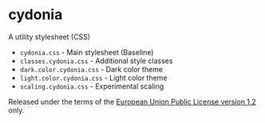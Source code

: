 # cydonia

A utility stylesheet (CSS)

- `cydonia.css` - Main stylesheet (Baseline)
- `classes.cydonia.css` - Additional style classes
- `dark.color.cydonia.css` - Dark color theme
- `light.color.cydonia.css` - Light color theme
- `scaling.cydonia.css` - Experimental scaling

Released under the terms of the
[European Union Public License version 1.2](https://joinup.ec.europa.eu/collection/eupl/eupl-text-11-12) only.
